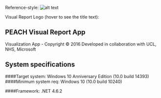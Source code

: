 Reference-style: 
![alt text][logo]

[logo]: https://github.com/tuan0r/PEACH/blob/master/App2/Assets/PeachVisualReportLogo.png "Peach Visual Report Logo"
Visual Report Logo (hover to see the title text):

## PEACH Visual Report App
Visualization App - Copyright ©  2016
Developed in collaboration with UCL, NHS, Microsoft

## System specifications
####Target system:
  Windows 10 Anniversary Edition (10.0 build 14393)
####Minimum system req:
  Windows 10 (10.0 build 10240)
  
####Framework:
  .NET 4.6.2
